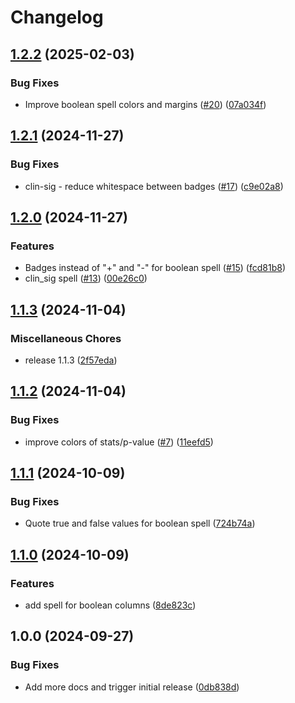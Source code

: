 # Changelog

## [1.2.2](https://github.com/datavzrd/datavzrd-spells/compare/v1.2.1...v1.2.2) (2025-02-03)


### Bug Fixes

* Improve boolean spell colors and margins ([#20](https://github.com/datavzrd/datavzrd-spells/issues/20)) ([07a034f](https://github.com/datavzrd/datavzrd-spells/commit/07a034f5d492541f1406dbce95d17378b937989a))

## [1.2.1](https://github.com/datavzrd/datavzrd-spells/compare/v1.2.0...v1.2.1) (2024-11-27)


### Bug Fixes

* clin-sig - reduce whitespace between badges ([#17](https://github.com/datavzrd/datavzrd-spells/issues/17)) ([c9e02a8](https://github.com/datavzrd/datavzrd-spells/commit/c9e02a890a1ecd720f83b6a444260587547e4ae5))

## [1.2.0](https://github.com/datavzrd/datavzrd-spells/compare/v1.1.3...v1.2.0) (2024-11-27)


### Features

* Badges instead of "+" and "-" for boolean spell ([#15](https://github.com/datavzrd/datavzrd-spells/issues/15)) ([fcd81b8](https://github.com/datavzrd/datavzrd-spells/commit/fcd81b8f5138dda13fd32934bef023ed44b7b5e7))
* clin_sig spell ([#13](https://github.com/datavzrd/datavzrd-spells/issues/13)) ([00e26c0](https://github.com/datavzrd/datavzrd-spells/commit/00e26c070c7d48062ea5271076d3ef2ff4f43b2b))

## [1.1.3](https://github.com/datavzrd/datavzrd-spells/compare/v1.1.2...v1.1.3) (2024-11-04)


### Miscellaneous Chores

* release 1.1.3 ([2f57eda](https://github.com/datavzrd/datavzrd-spells/commit/2f57eda522ed8a3974c830c6b426747be5aa0c34))

## [1.1.2](https://github.com/datavzrd/datavzrd-spells/compare/v1.1.1...v1.1.2) (2024-11-04)


### Bug Fixes

* improve colors of stats/p-value ([#7](https://github.com/datavzrd/datavzrd-spells/issues/7)) ([11eefd5](https://github.com/datavzrd/datavzrd-spells/commit/11eefd590d11202547d6cc32ba88db6e371b8b35))

## [1.1.1](https://github.com/datavzrd/datavzrd-spells/compare/v1.1.0...v1.1.1) (2024-10-09)


### Bug Fixes

* Quote true and false values for boolean spell ([724b74a](https://github.com/datavzrd/datavzrd-spells/commit/724b74a8b9a5932ffa6552517f34b4e99e8350b6))

## [1.1.0](https://github.com/datavzrd/datavzrd-spells/compare/v1.0.0...v1.1.0) (2024-10-09)


### Features

* add spell for boolean columns ([8de823c](https://github.com/datavzrd/datavzrd-spells/commit/8de823c4b5521e4a32600570244ff0a4a13d678c))

## 1.0.0 (2024-09-27)


### Bug Fixes

* Add more docs and trigger initial release ([0db838d](https://github.com/datavzrd/datavzrd-spells/commit/0db838d90a5cf227ec42cb30e990a33d6e93c8c7))
